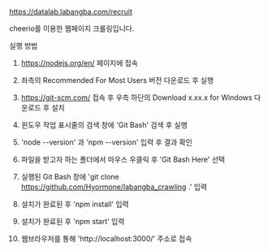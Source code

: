 https://datalab.labangba.com/recruit

cheerio를 이용한 웹페이지 크롤링입니다.

실행 방법

<!-- Node.js 설치 -->

1. https://nodejs.org/en/ 페이지에 접속

2. 좌측의 Recommended For Most Users 버전 다운로드 후 실행

<!-- Git Bash 설치 -->

3. https://git-scm.com/ 접속 후 우측 하단의 Download x.xx.x for Windows 다운로드 후 설치

4. 윈도우 작업 표시줄의 검색 창에 'Git Bash' 검색 후 실행

5. 'node --version' 과 'npm --version' 입력 후 결과 확인

6. 파일을 받고자 하는 폴더에서 마우스 우클릭 후 'Git Bash Here' 선택

7. 실행된 Git Bash 창에 'git clone https://github.com/Hyormone/labangba_crawling .' 입력

8. 설치가 완료된 후 'npm install' 입력

9. 설치가 완료된 후 'npm start' 입력

10. 웹브라우저를 통해 'http://localhost:3000/' 주소로 접속